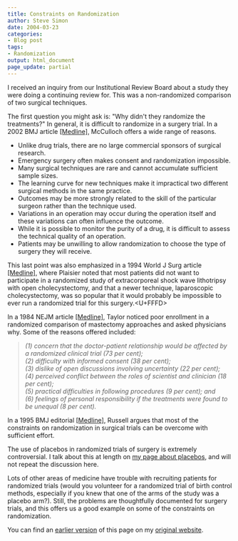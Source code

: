 ```yaml
---
title: Constraints on Randomization
author: Steve Simon
date: 2004-03-23
categories:
- Blog post
tags:
- Randomization
output: html_document
page_update: partial
---
```

I received an inquiry from our Institutional Review Board about a study
they were doing a continuing review for. This was a non-randomized
comparison of two surgical techniques.

The first question you might ask is: "Why didn't they randomize the
treatments?" In general, it is difficult to randomize in a surgery
trial. In a 2002 BMJ article
[\[Medline\]](http://www.ncbi.nlm.nih.gov/entrez/query.fcgi?cmd=Retrieve&db=PubMed&list_uids=12065273&dopt=Abstract),
McCulloch offers a wide range of reasons.

-   Unlike drug trials, there are no large commercial sponsors of
    surgical research.
-   Emergency surgery often makes consent and randomization impossible.
-   Many surgical techniques are rare and cannot accumulate sufficient
    sample sizes.
-   The learning curve for new techniques make it impractical two
    different surgical methods in the same practice.
-   Outcomes may be more strongly related to the skill of the particular
    surgeon rather than the technique used.
-   Variations in an operation may occur during the operation itself and
    these variations can often influence the outcome.
-   While it is possible to monitor the purity of a drug, it is
    difficult to assess the technical quality of an operation.
-   Patients may be unwilling to allow randomization to choose the type
    of surgery they will receive.

This last point was also emphasized in a 1994 World J Surg article
[\[Medline\]](http://www.ncbi.nlm.nih.gov/entrez/query.fcgi?cmd=Retrieve&db=PubMed&list_uids=7975698&dopt=Abstract),
where Plaisier noted that most patients did not want to participate in a
randomized study of extracorporeal shock wave lithotripsy with open
cholecystectomy, and that a newer technique, laparoscopic
cholecystectomy, was so popular that it would probably be impossible to
ever run a randomized trial for this surgery.<U+FFFD>

In a 1984 NEJM article
[\[Medline\]](http://www.ncbi.nlm.nih.gov/entrez/query.fcgi?cmd=Retrieve&db=pubmed&dopt=Abstract&list_uids=6717508),
Taylor noticed poor enrollment in a randomized comparison of mastectomy
approaches and asked physicians why. Some of the reasons offered
included:

> *(1) concern that the doctor-patient relationship would be affected by
> a randomized clinical trial (73 per cent);\
> (2) difficulty with informed consent (38 per cent);\
> (3) dislike of open discussions involving uncertainty (22 per cent);\
> (4) perceived conflict between the roles of scientist and clinician
> (18 per cent);\
> (5) practical difficulties in following procedures (9 per cent); and\
> (6) feelings of personal responsibility if the treatments were found
> to be unequal (8 per cent).*

In a 1995 BMJ editorial
[\[Medline\]](http://www.ncbi.nlm.nih.gov/entrez/query.fcgi?cmd=Retrieve&db=pubmed&dopt=Abstract&list_uids=7496220),
Russell argues that most of the constraints on randomization in surgical
trials can be overcome with sufficient effort.

The use of placebos in randomized trials of surgery is extremely
controversial. I talk about this at length on [my page about
placebos](../plan/placebo.asp), and will not repeat the discussion here.

Lots of other areas of medicine have trouble with recruiting patients
for randomized trials (would you volunteer for a randomized trial of
birth control methods, especially if you knew that one of the arms of
the study was a placebo arm?). Still, the problems are thoughtfully
documented for surgery trials, and this offers us a good example on some
of the constraints on randomization.

You can find an [earlier version](http://www.pmean.com/04/constraints.html) of this page on my [original website](http://www.pmean.com/original_site.html).
